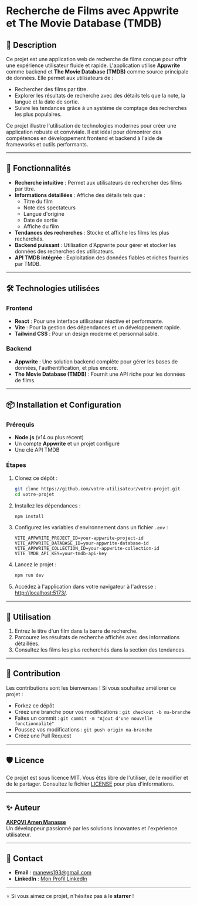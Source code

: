 # Recherche de Films avec Appwrite et The Movie Database (TMDB)

## 🚀 Description

Ce projet est une application web de recherche de films conçue pour offrir une expérience utilisateur fluide et rapide. L'application utilise **Appwrite** comme backend et **The Movie Database (TMDB)** comme source principale de données. Elle permet aux utilisateurs de :

- Rechercher des films par titre.
- Explorer les résultats de recherche avec des détails tels que la note, la langue et la date de sortie.
- Suivre les tendances grâce à un système de comptage des recherches les plus populaires.

Ce projet illustre l'utilisation de technologies modernes pour créer une application robuste et conviviale. Il est idéal pour démontrer des compétences en développement frontend et backend à l'aide de frameworks et outils performants.

---

## 🌟 Fonctionnalités

- **Recherche intuitive** : Permet aux utilisateurs de rechercher des films par titre.
- **Informations détaillées** : Affiche des détails tels que :
  - Titre du film
  - Note des spectateurs
  - Langue d'origine
  - Date de sortie
  - Affiche du film
- **Tendances des recherches** : Stocke et affiche les films les plus recherchés.
- **Backend puissant** : Utilisation d'Appwrite pour gérer et stocker les données des recherches des utilisateurs.
- **API TMDB intégrée** : Exploitation des données fiables et riches fournies par TMDB.

---

## 🛠️ Technologies utilisées

### **Frontend**
- **React** : Pour une interface utilisateur réactive et performante.
- **Vite** : Pour la gestion des dépendances et un développement rapide.
- **Tailwind CSS** : Pour un design moderne et personnalisable.

### **Backend**
- **Appwrite** : Une solution backend complète pour gérer les bases de données, l'authentification, et plus encore.
- **The Movie Database (TMDB)** : Fournit une API riche pour les données de films.

---

## 📦 Installation et Configuration

### Prérequis
- **Node.js** (v14 ou plus récent)
- Un compte **Appwrite** et un projet configuré
- Une clé API TMDB

### Étapes
1. Clonez ce dépôt :
   ```bash
   git clone https://github.com/votre-utilisateur/votre-projet.git
   cd votre-projet
   ```

2. Installez les dépendances :
   ```bash
   npm install
   ```

3. Configurez les variables d'environnement dans un fichier `.env` :
   ```env
   VITE_APPWRITE_PROJECT_ID=your-appwrite-project-id
   VITE_APPWRITE_DATABASE_ID=your-appwrite-database-id
   VITE_APPWRITE_COLLECTION_ID=your-appwrite-collection-id
   VITE_TMDB_API_KEY=your-tmdb-api-key
   ```

4. Lancez le projet :
   ```bash
   npm run dev
   ```

5. Accédez à l'application dans votre navigateur à l'adresse : [http://localhost:5173/](http://localhost:5173/).

---

## 📖 Utilisation

1. Entrez le titre d'un film dans la barre de recherche.
2. Parcourez les résultats de recherche affichés avec des informations détaillées.
3. Consultez les films les plus recherchés dans la section des tendances.

---

## 🤝 Contribution

Les contributions sont les bienvenues ! Si vous souhaitez améliorer ce projet :
- Forkez ce dépôt
- Créez une branche pour vos modifications : `git checkout -b ma-branche`
- Faites un commit : `git commit -m "Ajout d'une nouvelle fonctionnalité"`
- Poussez vos modifications : `git push origin ma-branche`
- Créez une Pull Request

---

## 🛡️ Licence

Ce projet est sous licence MIT. Vous êtes libre de l'utiliser, de le modifier et de le partager. Consultez le fichier [LICENSE](./LICENSE) pour plus d'informations.

---

## ✨ Auteur

**[AKPOVI Amen Manasse](https://github.com/AkmaDev)**  
Un développeur passionné par les solutions innovantes et l'expérience utilisateur.

---

## 📧 Contact

- **Email** : [manews193@gmail.com](mailto:manews193@gmail.com)
- **LinkedIn** : [Mon Profil LinkedIn](https://www.linkedin.com/in/manasse-akpovi)

---

⭐ Si vous aimez ce projet, n'hésitez pas à le **starrer** !
